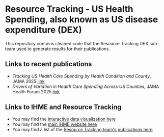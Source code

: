 # Resource Tracking - US Health Spending, also known as US disease expenditure (DEX)
This repository contains cleaned code that the Resource Tracking DEX sub-team used to generate results for their publications.

## Links to recent publications 

* _Tracking US Health Care Spending by Health Condition and County_, JAMA 2025 [link](https://jamanetwork.com/journals/jama/fullarticle/2830568)
* _Drivers of Variation in Health Care Spending Across US Counties_, JAMA Health Forum 2025 [link](https://jamanetwork.com/journals/jama-health-forum/fullarticle/2829955)


## Links to IHME and Resource Tracking
* You may find the [interactive data visualization here](https://vizhub.healthdata.org/dex/usa)
* You may find the [main IHME website here](http://www.healthdata.org/)
* You may find a list of the [Resource Tracking team's publications here](http://www.healthdata.org/health-financing/publications)